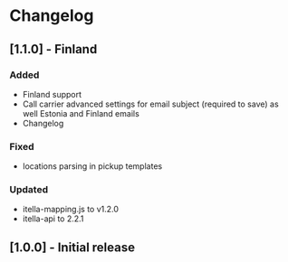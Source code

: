 # Changelog

## [1.1.0] - Finland
### Added
- Finland support
- Call carrier advanced settings for email subject (required to save) as well Estonia and Finland emails
- Changelog

### Fixed
- locations parsing in pickup templates

### Updated
- itella-mapping.js to v1.2.0
- itella-api to 2.2.1

## [1.0.0] - Initial release